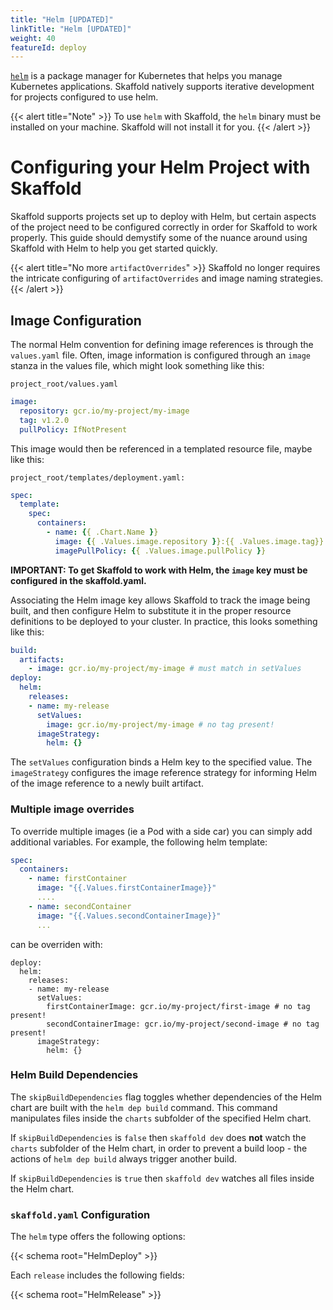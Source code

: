 ```yaml
---
title: "Helm [UPDATED]"
linkTitle: "Helm [UPDATED]"
weight: 40
featureId: deploy
---
```


[`helm`](https://helm.sh/) is a package manager for Kubernetes that helps you
manage Kubernetes applications. Skaffold natively supports iterative development
for projects configured to use helm.

{{< alert title="Note" >}}
To use `helm` with Skaffold, the `helm` binary must be installed on your machine. Skaffold will not install it for you.
{{< /alert >}}


# Configuring your Helm Project with Skaffold

Skaffold supports projects set up to deploy with Helm, but certain aspects of the project need to be configured correctly in order for Skaffold to work properly. This guide should demystify some of the nuance around using Skaffold with Helm to help you get started quickly.

{{< alert title="No more `artifactOverrides`" >}}
Skaffold no longer requires the intricate configuring of `artifactOverrides` and image naming strategies.
{{< /alert >}}


## Image Configuration
The normal Helm convention for defining image references is through the `values.yaml` file. Often, image information is configured through an `image` stanza in the values file, which might look something like this:

```project_root/values.yaml```
```yaml
image:
  repository: gcr.io/my-project/my-image
  tag: v1.2.0
  pullPolicy: IfNotPresent
```

This image would then be referenced in a templated resource file, maybe like this:

```project_root/templates/deployment.yaml:```
```yaml
spec:
  template:
    spec:
      containers:
        - name: {{ .Chart.Name }}
          image: {{ .Values.image.repository }}:{{ .Values.image.tag}}
          imagePullPolicy: {{ .Values.image.pullPolicy }}
```

**IMPORTANT: To get Skaffold to work with Helm, the `image` key must be configured in the skaffold.yaml.**

Associating the Helm image key allows Skaffold to track the image being built, and then configure Helm to substitute it in the proper resource definitions to be deployed to your cluster. In practice, this looks something like this:

```yaml
build:
  artifacts:
    - image: gcr.io/my-project/my-image # must match in setValues
deploy:
  helm:
    releases:
    - name: my-release
      setValues:
        image: gcr.io/my-project/my-image # no tag present!
      imageStrategy:
        helm: {}
```

The `setValues` configuration binds a Helm key to the specified value.  The `imageStrategy` configures the image reference strategy for informing Helm of the image reference to a newly built artifact.

### Multiple image overrides

To override multiple images (ie a Pod with a side car) you can simply add additional variables. For example, the following helm template:

```yaml
spec:
  containers:
    - name: firstContainer
      image: "{{.Values.firstContainerImage}}"
      ....
    - name: secondContainer
      image: "{{.Values.secondContainerImage}}"
      ...
```

can be overriden with:

```
deploy:
  helm:
    releases:
    - name: my-release
      setValues:
        firstContainerImage: gcr.io/my-project/first-image # no tag present!
        secondContainerImage: gcr.io/my-project/second-image # no tag present!
      imageStrategy:
        helm: {}
```

### Helm Build Dependencies

The `skipBuildDependencies` flag toggles whether dependencies of the Helm chart are built with the `helm dep build` command. This command manipulates files inside the `charts` subfolder of the specified Helm chart.

If `skipBuildDependencies` is `false` then `skaffold dev` does **not** watch the `charts` subfolder of the Helm chart, in order to prevent a build loop - the actions of `helm dep build` always trigger another build.

If `skipBuildDependencies` is `true` then `skaffold dev` watches all files inside the Helm chart.

### `skaffold.yaml` Configuration

The `helm` type offers the following options:

{{< schema root="HelmDeploy" >}}

Each `release` includes the following fields:

{{< schema root="HelmRelease" >}}

